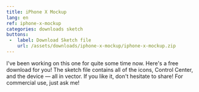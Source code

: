 ```yaml
---
title: iPhone X Mockup
lang: en
ref: iphone-x-mockup
categories: downloads sketch
buttons:
 -  label: Download Sketch file
    url: /assets/downloads/iphone-x-mockup/iphone-x-mockup.zip
---
```


I've been working on this one for quite some time now. Here's a free download for you! The sketch file contains all of the icons, Control Center, and the device — all in vector. If you like it, don't hesitate to share! For commercial use, just ask me!
